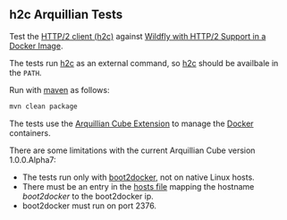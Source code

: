 h2c Arquillian Tests
--------------------

Test the [HTTP/2 client (h2c)](https://github.com/fstab/h2c) against
[Wildfly with HTTP/2 Support in a Docker Image](https://github.com/fstab/docker-wildfly-http2).

The tests run [h2c](https://github.com/fstab/h2c) as an external command, so [h2c](https://github.com/fstab/h2c) should be availbale in the `PATH`.

Run with [maven](https://maven.apache.org/) as follows:

```bash
mvn clean package
```

The tests use the [Arquillian Cube Extension](https://github.com/arquillian/arquillian-cube/)
to manage the [Docker](https://www.docker.com) containers.

There are some limitations with the current Arquillian Cube version 1.0.0.Alpha7:

  * The tests run only with [boot2docker](http://boot2docker.io), not on native Linux hosts.
  * There must be an entry in the [hosts file](https://en.wikipedia.org/wiki/Hosts_(file))
    mapping the hostname _boot2docker_ to the boot2docker ip.
  * boot2docker must run on port 2376.
